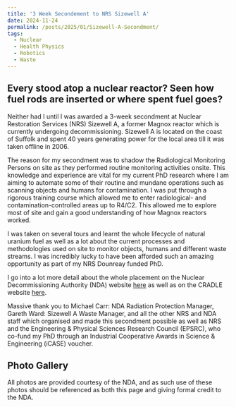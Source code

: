 ```yaml
---
title: '3 Week Secondement to NRS Sizewell A'
date: 2024-11-24
permalink: /posts/2025/01/Sizewell-A-Secondment/
tags:
  - Nuclear
  - Health Physics
  - Robotics
  - Waste
---
```

Every stood atop a nuclear reactor? Seen how fuel rods are inserted or where spent fuel goes?
--------
Neither had I until I was awarded a 3-week secondment at Nuclear Restoration Services (NRS) Sizewell A, a former Magnox reactor which is currently undergoing decommissioning. Sizewell A is located on the coast of Suffolk and spent 40 years generating power for the local area till it was taken offline in 2006.

The reason for my secondment was to shadow the Radiological Monitoring Persons on site as they performed routine monitoring activities onsite. This knowledge and experience are vital for my current PhD research where I am aiming to automate some of their routine and mundane operations such as scanning objects and humans for contamination. I was put through a rigorous training course which allowed me to enter radiological- and contamination-controlled areas up to R4/C2. This allowed me to explore most of site and gain a good understanding of how Magnox reactors worked.

I was taken on several tours and learnt the whole lifecycle of natural uranium fuel as well as a lot about the current processes and methodologies used on site to monitor objects, humans and different waste streams. I was incredibly lucky to have been afforded such an amazing opportunity as part of my NRS Dounreay funded PhD.

I go into a lot more detail about the whole placement on the Nuclear Decommissioning Authority (NDA) website [here]( https://nda.blog.gov.uk/phd-student-joshua-bettles-joins-the-team-at-sizewell-a-to-explore-robotics-and-their-role-in-monitoring/) as well as on the CRADLE website [here](). 

Massive thank you to Michael Carr: NDA Radiation Protection Manager, Gareth Ward: Sizewell A Waste Manager, and all the other NRS and NDA staff which organised and made this secondment possible as well as NRS and the Engineering & Physical Sciences Research Council (EPSRC), who co-fund my PhD through an Industrial Cooperative Awards in Science & Engineering (iCASE) voucher.

Photo Gallery
-------
All photos are provided courtesy of the NDA, and as such use of these photos should be referenced as both this page and giving formal credit to the NDA.
